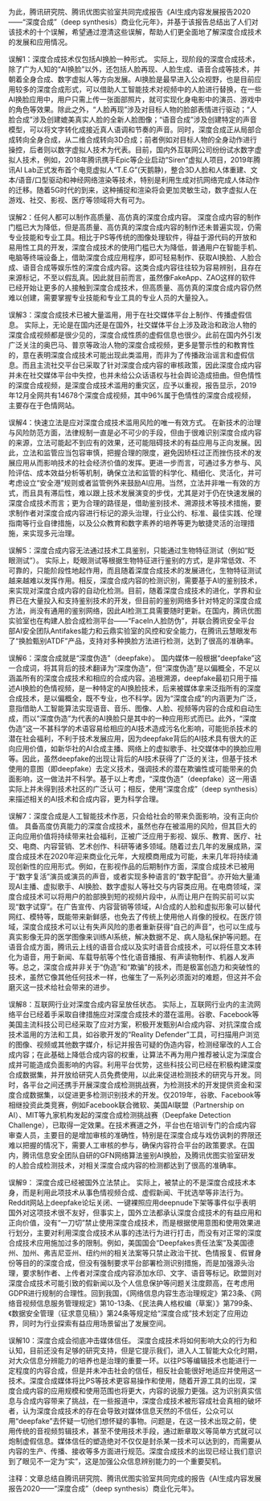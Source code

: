

<!--
 * @version:
 * @Author:  StevenJokess https://github.com/StevenJokess
 * @Date: 2020-11-18 17:05:22
 * @LastEditors:  StevenJokess https://github.com/StevenJokess
 * @LastEditTime: 2020-11-18 17:07:35
 * @Description:
 * @TODO::
 * @Reference:https://tisi.org/14419
-->

为此，腾讯研究院、腾讯优图实验室共同完成报告《AI生成内容发展报告2020——“深度合成”（deep synthesis）商业化元年》，并基于该报告总结出了人们对该技术的十个误解，希望通过澄清这些误解，帮助人们更全面地了解深度合成技术的发展和应用情况。


误解1：深度合成技术仅包括AI换脸一种形式。
实际上，现阶段的深度合成技术，除了广为人知的“AI换脸”以外，还包括人脸再现、人脸生成、语音合成等技术，并朝着全身合成、数字虚拟人等方向发展。AI换脸是最早进入公众视野，也是目前应用较多的深度合成形式，可以借助人工智能技术对视频中的人脸进行替换，在一些AI换脸应用中，用户只需上传一张面部照片，就可实现化身电影中的演员、游戏中的角色等效果。除此之外，“人脸再现”涉及对目标人物的脸部表情进行驱动；“人脸合成”涉及创建媲美真实人脸的全新人脸图像；“语音合成”涉及创建特定的声音模型，可以将文字转化成接近真人语调和节奏的声音。同时，深度合成正从局部合成转向全身合成，从二维合成转向3D合成；前者例如对目标人物的全身动作进行操控，后者则以数字虚拟人技术为代表。目前，国内外互联网公司纷纷试水数字虚拟人技术，例如，2018年腾讯携手Epic等企业启动“Siren”虚拟人项目，2019年腾讯AI Lab正式发布首个电竞虚拟人“T.E.G”(天鹅静)，整合3D人脸和人体重建、文本/语音/口型驱动和神经网络渲染等技术，特别是利用生成对抗网络完成人体动作的迁移。随着5G时代的到来，这种捕捉和渲染将会更加灵敏生动，数字虚拟人在游戏、社交、影视、医疗等领域将大有可为。

误解2：任何人都可以制作高质量、高仿真的深度合成内容。
深度合成内容的制作门槛已大为降低，但是高质量、高仿真的深度合成内容的制作还未普遍实现，仍需专业技能和专业工具。相比于PS等传统的图像处理软件，得益于源代码的开放和易用性工具的开发，深度合成技术的使用门槛已大为降低，普通用户在智能手机、电脑等终端设备上，借助深度合成应用程序，即可轻易制作、获取AI换脸、人脸合成、语音合成等娱乐性的深度合成内容。这类合成内容往往较为容易辨别，且存在来源标记，不至以假乱真。因此就目前而言，虽然像FakeApp、ZAO这样的软件已经开始让更多的人接触到深度合成技术，但高质量、高仿真的深度合成内容仍然难以创建，需要掌握专业技能和专业工具的专业人员的大量投入。

误解3：深度合成技术已被大量滥用，用于在社交媒体平台上制作、传播虚假信息。
实际上，无论是在国内还是在国外，社交媒体平台上涉及政治和政治人物的深度合成视频都是很少见的，深度合成性质的虚假信息也很少。此前在国内外引发广泛关注的奥巴马、普京等政治人物的深度合成视频，更多是警示性的和教育性的，意在表明深度合成技术可能出现此类滥用，而非为了传播政治谣言和虚假信息。而且主流社交平台已采取了针对深度合成内容的审核政策，因此深度合成内容并未在社交媒体平台中失控，也并未给公众话语权与社会舆论造成扭曲。但色情性的深度合成视频，是深度合成技术滥用的重灾区，应予以重视，报告显示，2019年12月全网共有14678个深度合成视频，其中96%属于色情性的深度合成视频，主要存在于色情网站。

误解4：快速立法是应对深度合成技术滥用风险的唯一有效方式。
在新技术的治理与风险防范方面，法律规制一直是必不可少的手段，但由于很难识别深度合成内容的来源，立法可能起不到应有的效果，还可能阻碍技术的有益应用与正向发展。因此，立法和监管应当包容审慎，把握合理的限度，避免因矫枉过正而挫伤技术的发展应用从而影响技术的社会经济价值的发挥。更进一步而言，可通过多方参与、风险评估、成本效益分析等机制，确保立法和监管的科学化、精细化、灵活化，并可考虑设立“安全港”规则或者监管例外来鼓励AI应用。当然，立法并非唯一有效的方式，而且具有滞后性，难以跟上技术发展演变的步伐，尤其是对于仍在快速发展的深度合成技术而言；更为合理的路径是，借助鉴别技术、溯源技术等技术措施，要求制作者对深度合成内容进行标记的源头治理，行业公约、标准、最佳实践、伦理指南等行业自律措施，以及公众教育和数字素养的培养等更为敏捷灵活的治理措施，来实现多元治理。

误解5：深度合成内容无法通过技术工具鉴别，只能通过生物特征测试（例如“眨眼测试”）。
实际上，眨眼测试等根据生物特征进行鉴别的方式，是非常低效、不可靠的，只能阶段性地起作用，而且随着深度合成技术的发展进化，生物特征测试越来越难以发挥作用。相反，深度合成内容的检测识别，需要基于AI的鉴别技术，来实现对深度合成内容的自动化检测。目前，随着深度合成技术的进化，学界和业界已在大量投入和支持鉴别技术的开发，但目前的鉴别网络多针对特定的深度合成方法，尚没有通用的鉴别网络，因此AI检测工具需要随时更新。在国内，腾讯优图实验室也在构建人脸合成检测平台——“FaceIn人脸防伪”，并联合腾讯安全平台部AI安全团队Antifakes能力和云鼎实验室的风控和安全能力，在腾讯云慧眼发布了“换脸甄别ATDF”产品，支持对多种换脸方法进行检测，达到了很高的准确率。

误解6：深度合成就是“深度伪造”（deepfake）。
国内媒体一般根据“deepfake”这一合成词，将其背后的技术翻译为“深度伪造”，但“深度伪造”是以偏概全，不足以涵盖所有的深度合成技术和相应的合成内容。追根溯源，deepfake最初只用于描述AI换脸的色情视频，是一种特定的AI换脸技术，后来被媒体拿来泛指所有的深度合成技术，是以偏概全，既不专业，也不科学。因为“深度合成”的内涵更为广泛，意指借助人工智能算法实现语音、音乐、图像、人脸、视频等内容的合成和自动生成，而以“深度伪造”为代表的AI换脸只是其中的一种应用形式而已。此外，“深度伪造”这一不甚科学的术语容易给相应的AI技术造成污名化影响，可能扼杀技术的潜在社会福利，不利于技术发展应用，因为deepfake背后的AI技术具有很大的正向应用价值，如新华社的AI合成主播、网络上的虚拟歌手、社交媒体中的换脸应用等。因此，虽然deepfake的出现让背后的AI技术获得了广泛的关注，但基于技术使用的意图（即deepfake）去定义技术，强调技术的潜在欺骗性或可能带来的负面影响，这一做法并不科学。基于以上考虑，“深度伪造”（deepfake）这一用语实际上并未得到技术社区的广泛认可；相反，使用“深度合成”（deep synthesis）来描述相关的AI技术和合成内容，更为科学合理。

误解7：深度合成是人工智能技术作恶，只会给社会的带来负面影响，没有正向价值。
具备高度仿真能力的深度合成技术，虽然也存在被滥用的风险，但其巨大的正向应用价值将持续带来社会福利，正被广泛应用于影视、娱乐、教育、医疗、社交、电商、内容营销、艺术创作、科研等诸多领域。随着过去几年的发展成熟，深度合成技术在2020年迎来商业化元年，大规模商用成为可能，未来几年将持续涌现创新性的应用形式。例如，在影视作品的后期制作方面，深度合成技术已被用于“数字复活”演员或演员的声音，或者实现多种语言的“数字配音”。亦开始大量涌现AI主播、虚拟歌手、AI换脸、数字虚拟人等社交与内容类应用。在电商领域，深度合成技术可以将用户的脸部换到短的视频片段中，从而让用户在购买前可以实现“数字试穿”。在广告宣传、内容营销等领域，AI合成的人脸和虚拟形象可以替代网红、模特等，既能带来新鲜感，也免去了传统上使用他人肖像的授权。在医疗领域，深度合成技术可以让有失声风险的患者重新获得“自己的声音”，也可以生成与真实影像无异的医学图像来训练AI系统，解决数据不足、病人隐私保护等问题。在语音合成方面，腾讯云上线的语音合成以及实时语音合成技术，可以将任意文本转化为语音，用于新闻、车载导航等个性化语音播报、有声读物制作、机器人发声等。总之，深度合成并非关于“伪造”和“欺骗”的技术，而是极富创造力和突破性的技术，虽然它像其他任何技术一样，也催生了一系列必须面对的难题，但这并不会磨灭这一技术给社会带来的进步。

误解8：互联网行业对深度合成内容呈放任状态。
实际上，互联网行业内的主流网络平台已经着手采取自律措施应对深度合成技术的潜在滥用。谷歌、Facebook等美国主流科技公司已经采取了应对方案，积极开发甄别AI合成内容、对抗深度合成技术滥用的方法和工具，如谷歌开发的“Reality Defender”工具，可扫描用户浏览的图像、视频或其他数字媒介，标记并报告可疑的伪造内容，检测经窜改的人工合成内容；在此基础上降低合成内容的权重，让算法不再为用户推荐被认定为深度合成并可能造成负面影响的内容。利用平台优势，这些科技公司已经在积极构建深度合成数据集，并开放给研究人员免费使用，以此来促进检测技术的研究与开发。同时，各平台之间还携手开展深度合成检测挑战赛，为检测技术的开发提供资金和深度合成数据集，以促进更多检测识别技术的开发。仅2019年，谷歌、Facebook等相继投资此类竞赛，例如Facebook联合微软、美国AI联盟（Partnership on AI）、MIT等九家机构发起的深度合成检测挑战赛（Deepfake Detection Challenge），已取得一定效果。在技术赛道之外，平台也在培训专门的合成内容审查人员，主要目的是增加审核的准确性，特别是在深度合成与戏仿讽刺的界限还难以把握的情况下，需要人工审核的参与，确保内容符合平台的政策要求。在国内，腾讯信息安全团队自研的GFN网络算法鉴别AI换脸，及腾讯优图实验室研发的人脸合成检测技术，对相关深度合成内容的检测都达到了很高的准确率。

误解9： 深度合成已经被国外立法禁止。
实际上，被禁止的不是深度合成技术本身，而是利用此项技术从事色情视频合成、虚假新闻、干扰选举等非法行为。Reddit网站上deepfake论坛关闭、一键裸照应用deepnude下架等事件似乎表明国外对这项技术很不友好，但事实上，国外立法都承认深度合成技术的有益应用和正向价值，没有“一刀切”禁止使用深度合成技术，而是根据使用意图和使用效果进行划分，主要对利用深度合成技术从事的违法行为进行打击，而没有对正常的深度合成技术应用施加过多的限制。例如，美国国会“Deepfakes责任法案”及美国德州、加州、弗吉尼亚州、纽约州的相关法案等只禁止政治干扰、色情报复、假冒身份等目的的深度合成，但没有强制要求平台部署检测识别措施，而是加强源头治理，要求制作者、上传者对深度合成内容添加水印、文字、语音等标记。欧盟则对深度合成技术可能引致的假新闻以及个人信息保护等问题关注度颇高，在考虑用GDPR进行规制的合理性。回到我国，《网络信息内容生态治理规定》第23条、《网络音视频信息服务管理规定》第10-13条、《民法典人格权编（草案）》第799条、《数据安全管理（征求意见稿）》第24条等规定给“深度合成”技术划定了应用边界，同时为行业探索有益应用场景留出了发展空间。

误解10：深度合成会彻底冲击媒体信任。
深度合成技术将如何影响大众的行为和认知，目前还没有足够的研究支持，但是它提示我们，进入人工智能大众化时期，对大众信息分辨能力的培养也是治理的重要一环。以往PS等编辑技术也能进行一定程度的内容合成，但是并未冲击社会的信任，相反社会能很好地适应并使用这一技术。深度合成媒体将比PS等技术更容易操作和使用，随着开源工具的出现，深度合成内容的应用规模和使用范围也将更大，内容的说服力更强。这为识别真实信息与合成内容带来了挑战，在一些报道中，深度合成技术被形容成社会真相的破坏者，认为深度合成技术的存在会导致对媒体信息天然的不信任，公众可以用“deepfake”去怀疑一切他们想怀疑的事物。问题是，在这一技术出现之前，使用传统的音视频剪辑技术，甚至不使用技术手段，通过断章取义等简单方式就可以炮制虚假信息。媒体信任的塑造绝对不仅仅是封杀某一技术可以达到的，而需要从内容的生产、传播、接收等多方面进行规范。深度合成技术的出现已经让我们意识到了眼见不一定为“实”，这是加强公众信息辨别能力的一个重要契机。

注释：文章总结自腾讯研究院、腾讯优图实验室共同完成的报告《AI生成内容发展报告2020——“深度合成”（deep synthesis）商业化元年》。
